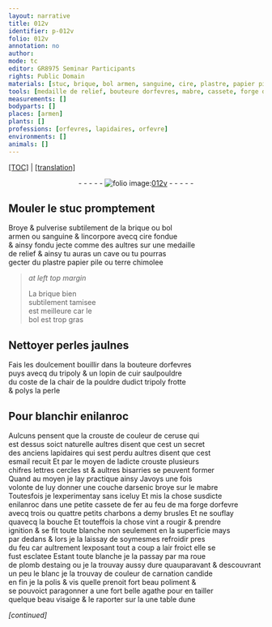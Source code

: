 ```yaml
---
layout: narrative
title: 012v
identifier: p-012v
folio: 012v
annotation: no
author:
mode: tc
editor: GR8975 Seminar Participants
rights: Public Domain
materials: [stuc, brique, bol armen, sanguine, cire, plastre, papier pile, terre chimolee, bol, perles jaulnes, tripoly, cuir, pouldre dudict tripoly, perle, enilanroc, ceruse, esmail, arsenic, mabre, fer, charbons, plomb, destaing, agathe]
tools: [medaille de relief, bouteure dorfevres, mabre, cassete, forge dorfevre, roue de plomb]
measurements: []
bodyparts: []
places: [armen]
plants: []
professions: [orfevres, lapidaires, orfevre]
environments: []
animals: []
---
```


<p><a href="{{ site.baseurl }}/diplomatic/">[TOC]</a> | <a href="{{ site.baseurl }}/texts/p-012v_tl/" target="_blank">[translation]</a></p><div class="folio" align="center">- - - - - <a href="http://gallica.bnf.fr/ark:/12148/btv1b10500001g/f30.image" target="_blank"><img src="https://cu-mkp.github.io/2017-workshop-edition/assets/photo-icon.png" alt="folio image: " style="display:inline-block; margin-bottom:-3px;"/>012v</a> - - - - - </div>  
  

## Mouler le <span class="m">stuc</span> promptem<span class="exp">en</span>t

 
Broye & pulverise subtilem<span class="exp">ent</span> de la <span class="m">brique</span> ou <span class="m">bol<br/> <span class="pl">armen</span></span> ou <span class="m">sanguine</span> & lincorpore avecq <span class="m">cire</span> fondue<br/> & ainsy fondu jecte co<span class="exp">mm</span>e des aultres sur une <span class="tl">medaille<br/> de relief</span> & ainsy tu auras un cave ou tu pourras<br/> gecter du <span class="m">plastre</span> <span class="m">papier pile</span> ou <span class="m">terre chimolee</span>
 
> *at left top margin*
> 
> 
>   La <span class="m">brique</span> bien<br/> subtilem<span class="exp">ent</span> tamisee<br/> est meilleure car le<br/> <span class="m">bol</span> est trop gras
 
 
  

## Nettoyer <span class="m">perles jaulnes</span> 

 
Fais les doulcement bouillir dans la <span class="tl">bouteure d<span class="pro">orfevres</span></span><br/> puys avecq du <span class="m">tripoly</span> & un lopin de <span class="m">cuir</span> saulpouldre<br/> du coste de la chair de la <span class="m">pouldre dudict tripoly</span> frotte<br/> & polys la <span class="m">perle</span>
 
 
  

## Pour blanchir <span class="m">enilanroc</span>

 
Aulcuns pensent que la crouste de couleur de <span class="m">ceruse</span> qui<br/> est dessus soict naturelle aultres disent que cest un secret<br/> des anciens <span class="pro">lapidaires</span> qui sest perdu aultres disent que cest<br/> <span class="m">esmail</span> recuit Et par le moyen de ladicte crouste plusieurs<br/> chifres l<span class="exp">ett</span>res cercles <span class="del">st</span> & aultres bisarries se peuvent former<br/> Quand au moyen je lay practique ainsy Javoys une fois<br/> volonte de luy donner une couche d<span class="m">arsenic</span> broye sur le <span class="m"><span class="tl">mabre</span></span><br/> Toutesfois je lexperimentay sans iceluy Et mis la chose susdicte<br/> <span class="m">enilanroc</span> dans une petite <span class="tl">cassete</span> de <span class="m">fer</span> au feu de ma <span class="tl">forge d<span class="pro">orfevre</span></span><br/> avecq trois ou quattre petits <span class="m">charbons</span> a demy brusles Et ne souflay<br/> quavecq la bouche Et touteffois la chose vint a <span class="del">rougir &</span> prendre<br/> ignition & se fit toute blanche non seulem<span class="exp">ent</span> en la superficie mays<br/> par dedans & lors je la laissay de soymesmes refroidir pres<br/> du feu car aultrem<span class="exp">ent</span> lexposant tout a coup a lair froict elle se<br/> fust esclatee Estant toute blanche je la passay par ma <span class="tl">roue<br/> <span class="add">de <span class="m">plomb</span></span></span> <span class="del"><span class="m">destaing</span></span> ou je la trouvay aussy dure quauparava<span class="exp">n</span>t & descouvra<span class="exp">n</span>t<br/> un peu le blanc je la trouvay de couleur de carnation candide<br/> en fin je la polis & vis quelle prenoit fort beau poliment &<br/> se pouvoict paragonner a une fort belle <span class="m">agathe</span> pour en tailler<br/> quelque beau visaige & le raporter sur <span class="del">la</span> une table dune<br/> 
 
*[continued]*
 
